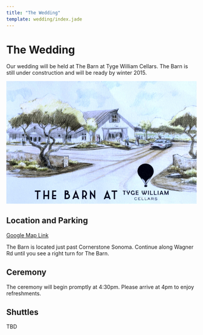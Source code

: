 ```yaml
---
title: "The Wedding"
template: wedding/index.jade
---
```


# The Wedding

Our wedding will be held at The Barn at Tyge William Cellars. The Barn is still under construction and will be ready by winter 2015.

<a href="http://westphoria.sunset.com/2015/06/18/big-dreams-for-our-new-outpost-in-sonoma/">
  <img class="pure-img" src="/wedding/barn-tyge-william.jpg" itemProp="thumbnail" alt="The Barn at Tyge William Cellars">
</a>

## Location and Parking

[Google Map Link](https://www.google.com/maps/place/Cornerstone+Sonoma/@38.2277835,-122.4598337,17z/data=!3m1!4b1!4m2!3m1!1s0x8085af4f947c00b3:0xdb4eb85132580675)

The Barn is located just past Cornerstone Sonoma. Continue along Wagner Rd until you see a right turn for The Barn.

## Ceremony

The ceremony will begin promptly at 4:30pm. Please arrive at 4pm to enjoy refreshments.

## Shuttles

TBD
